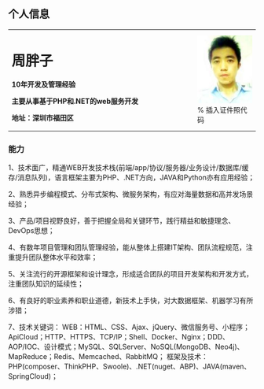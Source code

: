 ## 个人信息

<table border="0">
  <tr>
    <td width="75%">
      <h1>周胖子</h1>
      <p><b>10年开发及管理经验</b></p>
      <p><b>主要从事基于PHP和.NET的web服务开发</b></p>
      <p><b>地址：深圳市福田区</b></p>
    </td>
    <td width="25%">
      <img src="/images/ID.jpg" width="100%">      % 插入证件照代码
    </td>
  </tr>
</table>

### 能力

1、技术面广，精通WEB开发技术栈(前端/app/协议/服务器/业务设计/数据库/缓存/消息队列)，语言框架主要为PHP、.NET方向，JAVA和Python亦有应用经验；

2、熟悉异步编程模式、分布式架构、微服务架构，有应对海量数据和高并发场景经验；

3、产品/项目视野良好，善于把握全局和关键环节，践行精益和敏捷理念、DevOps思想；

4、有数年项目管理和团队管理经验，能从整体上搭建IT架构、团队流程规范，注重提升团队整体水平和效率；

5、关注流行的开源框架和设计理念，形成适合团队的项目开发架构和开发方式，注重团队知识的延续性；

6、有良好的职业素养和职业道德，新技术上手快，对大数据框架、机器学习有所涉猎；

7、技术关键词：
WEB：HTML、CSS、Ajax、jQuery、微信服务号、小程序；ApiCloud；HTTP、HTTPS、TCP/IP；Shell、Docker、Nginx；DDD、AOP/IOC、设计模式；MySQL、SQLServer、NoSQL(MongoDB、Neo4j)、MapReduce；Redis、Memcached、RabbitMQ；
框架及技术：PHP(composer、ThinkPHP、Swoole)、.NET(nuget、ABP)、JAVA(maven、SpringCloud)；
